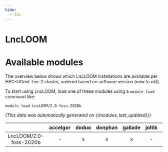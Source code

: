 ```yaml
---
hide:
  - toc
---
```


LncLOOM
=======

# Available modules


The overview below shows which LncLOOM installations are available per HPC-UGent Tier-2 cluster, ordered based on software version (new to old).

To start using LncLOOM, load one of these modules using a `module load` command like:

```shell
module load LncLOOM/2.0-foss-2020b
```

*(This data was automatically generated on {{modules_last_updated}})*  

| |accelgor|doduo|donphan|gallade|joltik|shinx|
| :---: | :---: | :---: | :---: | :---: | :---: | :---: |
|LncLOOM/2.0-foss-2020b|-|x|x|x|-|-|

